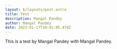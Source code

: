 ```yaml
---
layout: $/layouts/post.astro
title: Test
description: Mangal Pandey
author: Mangal Pandey
date: 2023-01-17T10:41:05.474Z
---
```

T﻿his is a test by Mangal Pandey with Mangal Pandey.